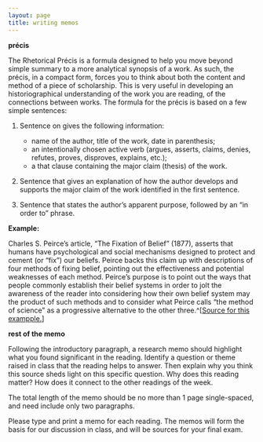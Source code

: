 ```yaml
---
layout: page
title: writing memos
---
```


**précis**

The Rhetorical Précis is a formula designed to help you move beyond simple
summary to a more analytical synopsis of a work. As such, the précis, in
a compact form, forces you to think about both the content and method of
a piece of scholarship. This is very useful in developing an historiographical
understanding of the work you are reading, of the connections between works.
The formula for the précis is based on a few simple sentences:

1. Sentence on gives the following information:
   * name of the author, title of the work, date in parenthesis;
   * an intentionally chosen active verb (argues, asserts, claims, denies,
     refutes, proves, disproves, explains, etc.);
   * a that clause containing the major claim (thesis) of the work.

2. Sentence that gives an explanation of how the author develops and supports
the major claim of the work identified in the first sentence.

3. Sentence that states the author’s apparent purpose, followed by an “in
order to” phrase.


**Example:**

Charles S. Peirce’s article, “The Fixation of Belief” (1877), asserts
that humans have psychological and social mechanisms designed to
protect and cement (or “fix”) our beliefs. Peirce backs this claim
up with descriptions of four methods of fixing belief, pointing out
the effectiveness and potential weaknesses of each method. Peirce’s
purpose is to point out the ways that people commonly establish
their belief systems in order to jolt the awareness of the reader into
considering how their own belief system may the product of such
methods and to consider what Peirce calls “the method of science”
as a progressive alternative to the other three.^[[Source for this exampple.](http://oregonstate.edu/instruct/phl201/modules/rhetoricalprecis/sample/peirce_sample_precis_click)]

**rest of the memo**

Following the introductory paragraph, a research memo should highlight
what you found significant in the reading. Identify a question or theme
raised in class that the reading helps to answer. Then explain why you
think this source sheds light on this specific question. Why does this
reading matter? How does it connect to the other readings of the week.

The total length of the memo should be no more than 1 page single-spaced,
and need include only two paragraphs.

Please type and print a memo for each reading. The memos will form the
basis for our discussion in class, and will be sources for your final
exam.
